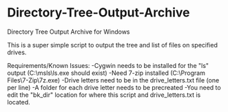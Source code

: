 # Directory-Tree-Output-Archive
Directory Tree Output Archive for Windows

This is a super simple script to output the tree and list of files on specified drives.

Requirements/Known Issues:
-Cygwin needs to be installed for the "ls" output (C:\msls\ls.exe should exist)
-Need 7-zip installed (C:\Program Files\7-Zip\7z.exe)
-Drive letters need to be in the drive_letters.txt file (one per line)
-A folder for each drive letter needs to be precreated
-You need to edit the "bk_dir" location for where this script and drive_letters.txt is located.

